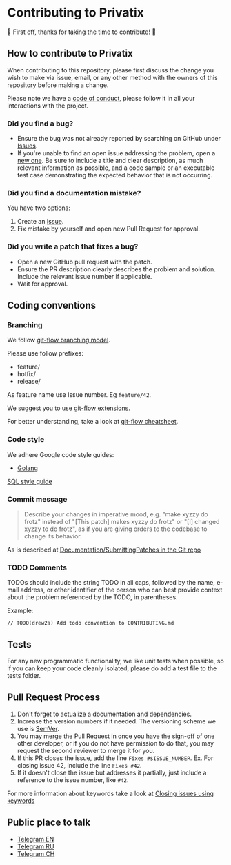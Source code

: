 # Contributing to Privatix

:rocket: First off, thanks for taking the time to contribute! :rocket:

## How to contribute to Privatix

When contributing to this repository, please first discuss the change you wish to make via issue,
email, or any other method with the owners of this repository before making a change.

Please note we have a [code of conduct](CODE_OF_CONDUCT.md),
 please follow it in all your interactions with the project.

### Did you find a bug?

* Ensure the bug was not already reported by searching on GitHub under
[Issues](https://github.com/Privatix/dapp-proxy/issues).
* If you're unable to find an open issue addressing the problem, open a [new one](https://github.com/Privatix/dapp-proxy/issues/new). Be sure to include a title and clear description, as much relevant information as possible, and a code sample or an executable test case demonstrating the expected behavior that is not occurring.

### Did you find a documentation mistake?

You have two options:
1. Create an [Issue](https://github.com/Privatix/dapp-proxy/issues/new).
1. Fix mistake by yourself and open new Pull Request for approval.

### Did you write a patch that fixes a bug?

* Open a new GitHub pull request with the patch.
* Ensure the PR description clearly describes the problem and solution.
Include the relevant issue number if applicable.
* Wait for approval.

## Coding conventions

### Branching

We follow [git-flow branching model](http://nvie.com/posts/a-successful-git-branching-model/).

Please use follow prefixes:

* feature/
* hotfix/
* release/

As feature name use Issue number. Eg `feature/42`.

We suggest you to use [git-flow extensions](https://github.com/nvie/gitflow).

For better understanding, take a look at [git-flow cheatsheet](https://danielkummer.github.io/git-flow-cheatsheet/).

### Code style

We adhere Google code style guides:

* [Golang](https://github.com/golang/go/wiki/CodeReviewComments)

[SQL style guide](http://www.sqlstyle.guide/)

### Commit message

> Describe your changes in imperative mood, e.g. "make xyzzy do frotz" instead of
"[This patch] makes xyzzy do frotz" or "[I] changed xyzzy to do frotz",
as if you are giving orders to the codebase to change its behavior.

As is described at [Documentation/SubmittingPatches in the Git repo](https://git.kernel.org/pub/scm/git/git.git/tree/Documentation/SubmittingPatches?id=HEAD#n133)

### TODO Comments

TODOs should include the string TODO in all caps, followed by the name, e-mail address, or other identifier of the person who can best provide context about the problem referenced by the TODO, in parentheses.

Example:

```
// TODO(drew2a) Add todo convention to CONTRIBUTING.md
```

## Tests

For any new programmatic functionality, we like unit tests when possible, so if you can keep your code cleanly isolated, please do add a test file to the tests folder.

## Pull Request Process

1. Don't forget to actualize a documentation and dependencies.
1. Increase the version numbers if it needed. The versioning scheme we use is [SemVer](http://semver.org/).
1. You may merge the Pull Request in once you have the sign-off of one other developer,
or if you do not have permission to do that, you may request the second reviewer to merge it for you.
1. If this PR closes the issue, add the line `Fixes #$ISSUE_NUMBER`. Ex. For closing issue 42, include the line `Fixes #42`.
1. If it doesn't close the issue but addresses it partially, just include a reference to the issue number, like `#42`.

For more information about keywords take a look at [Closing issues using keywords](https://help.github.com/articles/closing-issues-using-keywords/)

## Public place to talk

* [Telegram EN](https://t.me/privatix)
* [Telegram RU](https://t.me/privatix_ru)
* [Telegram CH](https://t.me/privatix_cn)
